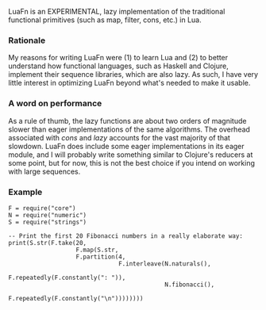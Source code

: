 LuaFn is an EXPERIMENTAL, lazy implementation of the traditional functional primitives (such as map, filter, cons, etc.) in Lua.

### Rationale

My reasons for writing LuaFn were (1) to learn Lua and (2) to better understand how functional languages, such as Haskell and Clojure, implement their sequence libraries, which are also lazy. As such, I have very little interest in optimizing LuaFn beyond what's needed to make it usable.

### A word on performance

As a rule of thumb, the lazy functions are about two orders of magnitude slower than eager implementations of the same algorithms. The overhead associated with *cons* and *lazy* accounts for the vast majority of that slowdown. LuaFn does include some eager implementations in its eager module, and I will probably write something similar to Clojure's reducers at some point, but for now, this is not the best choice if you intend on working with large sequences.

### Example

    F = require("core")
    N = require("numeric")
    S = require("strings")
    
    -- Print the first 20 Fibonacci numbers in a really elaborate way:
    print(S.str(F.take(20,
                       F.map(S.str,
                       F.partition(4,
                                   F.interleave(N.naturals(),
                                                F.repeatedly(F.constantly(": ")),
                                                N.fibonacci(),
                                                F.repeatedly(F.constantly("\n"))))))))

